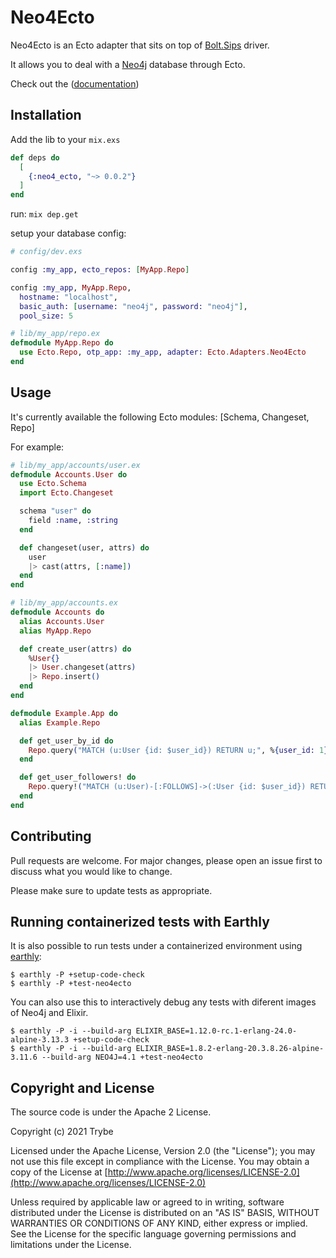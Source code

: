 # Neo4Ecto

Neo4Ecto is an Ecto adapter that sits on top of [Bolt.Sips](https://github.com/florinpatrascu/bolt_sips) driver.

It allows you to deal with a [Neo4j](http://neo4j.com) database through Ecto.

Check out the ([documentation](https://hex.pm/packages/neo4_ecto))

## Installation

Add the lib to your `mix.exs`
```elixir
def deps do
  [
    {:neo4_ecto, "~> 0.0.2"}
  ]
end
```

run: `mix dep.get`

setup your database config:

```elixir
# config/dev.exs

config :my_app, ecto_repos: [MyApp.Repo]

config :my_app, MyApp.Repo,
  hostname: "localhost",
  basic_auth: [username: "neo4j", password: "neo4j"],
  pool_size: 5

# lib/my_app/repo.ex
defmodule MyApp.Repo do
  use Ecto.Repo, otp_app: :my_app, adapter: Ecto.Adapters.Neo4Ecto
end
```


## Usage

It's currently available the following Ecto modules: [Schema, Changeset, Repo]

For example:

```elixir
# lib/my_app/accounts/user.ex
defmodule Accounts.User do
  use Ecto.Schema
  import Ecto.Changeset

  schema "user" do
    field :name, :string
  end

  def changeset(user, attrs) do
    user
    |> cast(attrs, [:name])
  end
end

# lib/my_app/accounts.ex
defmodule Accounts do
  alias Accounts.User
  alias MyApp.Repo

  def create_user(attrs) do
    %User{}
    |> User.changeset(attrs)
    |> Repo.insert()
  end
end

defmodule Example.App do
  alias Example.Repo

  def get_user_by_id do
    Repo.query("MATCH (u:User {id: $user_id}) RETURN u;", %{user_id: 1})
  end

  def get_user_followers! do
    Repo.query!("MATCH (u:User)-[:FOLLOWS]->(:User {id: $user_id}) RETURN u;", %{user_id: 1})
  end
end
```


## Contributing
Pull requests are welcome. For major changes, please open an issue first to discuss what you would like to change.

Please make sure to update tests as appropriate.

## Running containerized tests with Earthly

It is also possible to run tests under a containerized environment using [earthly](https://earthly.dev/get-earthly):

    $ earthly -P +setup-code-check
    $ earthly -P +test-neo4ecto

You can also use this to interactively debug any tests with diferent images of Neo4j and Elixir.

    $ earthly -P -i --build-arg ELIXIR_BASE=1.12.0-rc.1-erlang-24.0-alpine-3.13.3 +setup-code-check
    $ earthly -P -i --build-arg ELIXIR_BASE=1.8.2-erlang-20.3.8.26-alpine-3.11.6 --build-arg NEO4J=4.1 +test-neo4ecto


## Copyright and License

The source code is under the Apache 2 License.

Copyright (c) 2021 Trybe

Licensed under the Apache License, Version 2.0 (the "License");
you may not use this file except in compliance with the License.
You may obtain a copy of the License at [http://www.apache.org/licenses/LICENSE-2.0](http://www.apache.org/licenses/LICENSE-2.0)

Unless required by applicable law or agreed to in writing, software
distributed under the License is distributed on an "AS IS" BASIS,
WITHOUT WARRANTIES OR CONDITIONS OF ANY KIND, either express or implied.
See the License for the specific language governing permissions and
limitations under the License.
